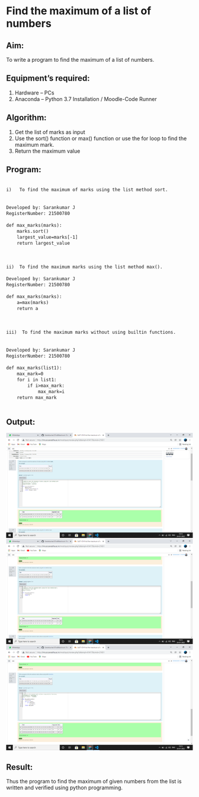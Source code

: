 # Find the maximum of a list of numbers
## Aim:
To write a program to find the maximum of a list of numbers.
## Equipment’s required:
1.	Hardware – PCs
2.	Anaconda – Python 3.7 Installation / Moodle-Code Runner
## Algorithm:
1.	Get the list of marks as input
2.	Use the sort() function or max() function or use the for loop to find the maximum mark.
3.	Return the maximum value
## Program:
~~~

i)	 To find the maximum of marks using the list method sort.


Developed by: Sarankumar J
RegisterNumber: 21500780

def max_marks(marks):
    marks.sort()
    largest_value=marks[-1]
    return largest_value
    


ii)	 To find the maximum marks using the list method max().
 
Developed by: Sarankumar J
RegisterNumber: 21500780

def max_marks(marks):
    a=max(marks)
    return a
    


iii)  To find the maximum marks without using builtin functions.


Developed by: Sarankumar J
RegisterNumber: 21500780

def max_marks(list1):
    max_mark=0
    for i in list1:
        if i>max_mark:
            max_mark=i
    return max_mark
                
~~~

## Output:
![gitlogo](output1.png)
![gitlogo](output2.png)
![gitlogo](output3.png)

## Result:
Thus the program to find the maximum of given numbers from the list is written and verified using python programming.